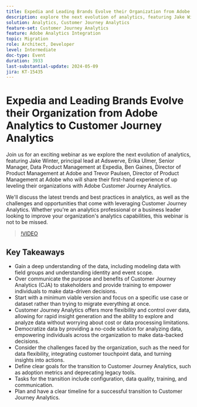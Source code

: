 ```yaml
---
title: Expedia and Leading Brands Evolve their Organization from Adobe Analytics to Customer Journey Analytics
description: explore the next evolution of analytics, featuring Jake Winter, principal lead at Adswerve, Erika Ulmer, Senior Manager, Data Product Management at Expedia, Ben Gaines, Director of Product Management at Adobe and Trevor Paulsen, Director of Product Management at Adobe who will share their first-hand experience of up leveling their organizations with Adobe Customer Journey Analytics. We'll discuss the latest trends and best practices in analytics, as well as the challenges and opportunities that come with leveraging Customer Journey Analytics. Whether you're an analytics professional or a business leader looking to improve your organization's analytics capabilities, this webinar is not to be missed.
solution: Analytics, Customer Journey Analytics
feature-set: Customer Journey Analytics
feature: Adobe Analytics Integration
topic: Migration
role: Architect, Developer
level: Intermediate
doc-type: Event
duration: 3933
last-substantial-update: 2024-05-09
jira: KT-15435
---
```


# Expedia and Leading Brands Evolve their Organization from Adobe Analytics to Customer Journey Analytics

Join us for an exciting webinar as we explore the next evolution of analytics, featuring Jake Winter, principal lead at Adswerve, Erika Ulmer, Senior Manager, Data Product Management at Expedia, Ben Gaines, Director of Product Management at Adobe and Trevor Paulsen, Director of Product Management at Adobe who will share their first-hand experience of up leveling their organizations with Adobe Customer Journey Analytics.

We'll discuss the latest trends and best practices in analytics, as well as the challenges and opportunities that come with leveraging Customer Journey Analytics. Whether you're an analytics professional or a business leader looking to improve your organization's analytics capabilities, this webinar is not to be missed.

>[!VIDEO](https://video.tv.adobe.com/v/3428762/?learn=on)


## Key Takeaways


* Gain a deep understanding of the data, including modeling data with field groups and understanding identity and event scope.
* Over communicate the purpose and benefits of Customer Journey Analytics (CJA) to stakeholders and provide training to empower individuals to make data-driven decisions.
* Start with a minimum viable version and focus on a specific use case or dataset rather than trying to migrate everything at once.
* Customer Journey Analytics offers more flexibility and control over data, allowing for rapid insight generation and the ability to explore and analyze data without worrying about cost or data processing limitations.
* Democratize data by providing a no-code solution for analyzing data, empowering individuals across the organization to make data-backed decisions.
* Consider the challenges faced by the organization, such as the need for data flexibility, integrating customer touchpoint data, and turning insights into actions.
* Define clear goals for the transition to Customer Journey Analytics, such as adoption metrics and deprecating legacy tools.
* Tasks for the transition include configuration, data quality, training, and communication.
* Plan and have a clear timeline for a successful transition to Customer Journey Analytics.
